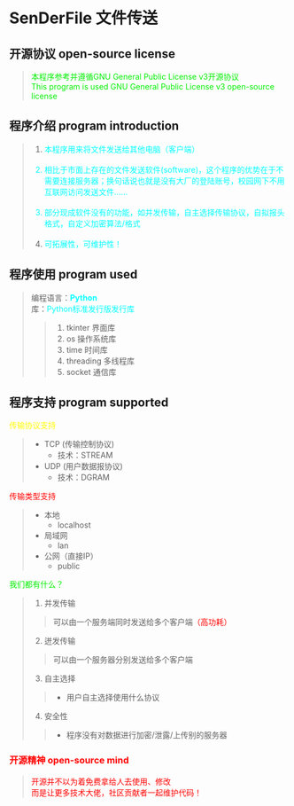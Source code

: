 # SenDerFile 文件传送

## 开源协议 open-source license
> <font color='gree'>本程序参考并遵循GNU General Public License v3开源协议 \
> This program is used GNU General Public License v3 open-source license</font>

## 程序介绍 program introduction
> 1. <font color="cyan">本程序用来将文件发送给其他电脑（客户端） </br></br>
> 2. 相比于市面上存在的文件发送软件(software)，这个程序的优势在于不需要连接服务器；换句话说也就是没有大厂的登陆账号，校园网下不用互联网访问发送文件…… </br></br>
> 3. 部分现成软件没有的功能，如并发传输，自主选择传输协议，自拟报头格式，自定义加密算法/格式 </br></br>
> 4. 可拓展性，可维护性！</font>

## 程序使用 program used
> 编程语言：**<font color="cyan">Python</font>** \
> 库：<font color="cyan">Python标准发行版发行库</font>
> > 1. tkinter 界面库
> > 2. os 操作系统库
> > 3. time 时间库
> > 4. threading 多线程库
> > 5. socket 通信库

## 程序支持 program supported
<font color="yellow">传输协议支持</font>
> - TCP (传输控制协议)
>   - 技术：STREAM
> - UDP (用户数据报协议)
>   - 技术：DGRAM

<font color="red">传输类型支持</font>
> - 本地
>   - localhost
> - 局域网
>   - lan
> - 公网（直接IP）
>   - public

<font color="gree">我们都有什么？</font>
> 1. 并发传输
> > 可以由一个服务端同时发送给多个客户端<font color="red">（高功耗）</font>
> 2. 迸发传输
> > 可以由一个服务器分别发送给多个客户端
> 3. 自主选择
> > - 用户自主选择使用什么协议
> 4. 安全性
> > - 程序没有对数据进行加密/泄露/上传别的服务器

### <font color="red"> 开源精神 open-source mind
> 开源并不以为着免费拿给人去使用、修改 </br>
> 而是让更多技术大佬，社区贡献者一起维护代码！</font>
